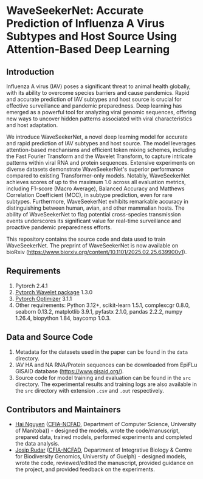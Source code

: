 # WaveSeekerNet: Accurate Prediction of Influenza A Virus Subtypes and Host Source Using Attention-Based Deep Learning


## Introduction

Influenza A virus (IAV) poses a significant threat to animal health globally, with its ability to overcome species barriers and cause pandemics. Rapid and accurate prediction of IAV subtypes and host source is crucial for effective surveillance and pandemic preparedness. Deep learning has emerged as a powerful tool for analyzing viral genomic sequences, offering new ways to uncover hidden patterns associated with viral characteristics and host adaptation.

We introduce WaveSeekerNet, a novel deep learning model for accurate and rapid prediction of IAV subtypes and host source. The model leverages attention-based mechanisms and efficient token mixing schemes, including the Fast Fourier Transform and the Wavelet Transform, to capture intricate patterns within viral RNA and protein sequences. Extensive experiments on diverse datasets demonstrate WaveSeekerNet's superior performance compared to existing Transformer-only models. Notably, WaveSeekerNet achieves scores of up to the maximum 1.0 across all evaluation metrics, including F1-score (Macro Average), Balanced Accuracy and Matthews Correlation Coefficient (MCC), in subtype prediction, even for rare subtypes. Furthermore, WaveSeekerNet exhibits remarkable accuracy in distinguishing between human, avian, and other mammalian hosts. The ability of WaveSeekerNet to flag potential cross-species transmission events underscores its significant value for real-time surveillance and proactive pandemic preparedness efforts.

This repository contains the source code and data used to train WaveSeekerNet. The preprint of WaveSeekerNet is now available on bioRxiv (https://www.biorxiv.org/content/10.1101/2025.02.25.639900v1).
## Requirements

1. Pytorch 2.4.1
2. [Pytorch Wavelet package] 1.3.0
3. [Pytorch Optimizer] 3.1.1
4. Other requirements: Python 3.12+, scikit-learn 1.5.1, complexcgr 0.8.0, seaborn 0.13.2, matplotlib 3.9.1, pyfastx 2.1.0, pandas 2.2.2, numpy 1.26.4, biopython 1.84, baycomp 1.0.3.


## Data and Source Code

1. Metadata for the datasets used in the paper can be found in the `data` directory.
2. IAV HA and NA RNA/Protein sequences can be downloaded from EpiFLu GISAID database (https://www.gisaid.org/).
3. Source code for model training and evaluation can be found in the `src` directory. The experimental results and training logs are also available in the `src` directory with extension `.csv` and `.out` respectively.

## Contributors and Maintainers

* [Hai Nguyen](https://github.com/nhhaidee) ([CFIA-NCFAD](https://github.com/CFIA-NCFAD), Department of Computer Science, University of Manitoba)) - designed the models, wrote the code/manuscript, prepared data, trained models, performed experiments and completed the data analysis.
* [Josip Rudar](https://github.com/jrudar) ([CFIA-NCFAD](https://github.com/CFIA-NCFAD), Department of Integrative Biology & Centre for Biodiversity Genomics, University of Guelph) - designed models, wrote the code, reviewed/edited the manuscript, provided guidance on the project, and provided feedback on the experiments.


[Pytorch Wavelet package]: https://github.com/fbcotter/pytorch_wavelets
[Pytorch Optimizer]:https://github.com/kozistr/pytorch_optimizer